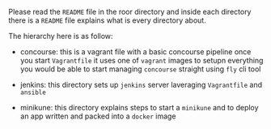 Please read the `README` file in the roor directory and inside each directory there is a `README` file explains what is every directory about.

The hierarchy here is as follow:

- concourse: this is a vagrant file with a basic concourse pipeline once you start `Vagrantfile` it uses one of `vagrant` images to setupn everything you would be able to start managing `concourse` straight using `fly` cli tool


- jenkins: this directory sets up `jenkins` server laveraging `Vagrantfile` and `ansible` 

- minikune: this directory explains steps to start a `minikune` and to deploy an app written and packed into a `docker` image


